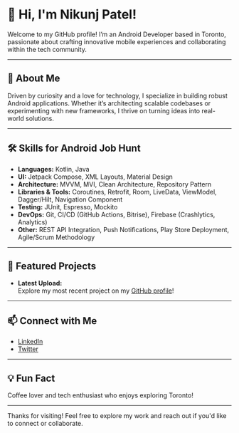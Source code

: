 # 👋 Hi, I'm Nikunj Patel!

Welcome to my GitHub profile! I’m an Android Developer based in Toronto, passionate about crafting innovative mobile experiences and collaborating within the tech community.

---

## 🚀 About Me

Driven by curiosity and a love for technology, I specialize in building robust Android applications. Whether it’s architecting scalable codebases or experimenting with new frameworks, I thrive on turning ideas into real-world solutions.

---

## 🛠️ Skills for Android Job Hunt

- **Languages:** Kotlin, Java
- **UI:** Jetpack Compose, XML Layouts, Material Design
- **Architecture:** MVVM, MVI, Clean Architecture, Repository Pattern
- **Libraries & Tools:** Coroutines, Retrofit, Room, LiveData, ViewModel, Dagger/Hilt, Navigation Component
- **Testing:** JUnit, Espresso, Mockito
- **DevOps:** Git, CI/CD (GitHub Actions, Bitrise), Firebase (Crashlytics, Analytics)
- **Other:** REST API Integration, Push Notifications, Play Store Deployment, Agile/Scrum Methodology

---

## 🌟 Featured Projects

- **Latest Upload:**  
  Explore my most recent project on my [GitHub profile](https://github.com/nikunjpatel19)!

---

## 📫 Connect with Me

- [LinkedIn](https://www.linkedin.com/in/nikunjpatel19)
- [Twitter](https://twitter.com/nikunjpatel1905)

---

## 💡 Fun Fact

Coffee lover and tech enthusiast who enjoys exploring Toronto!

---

Thanks for visiting! Feel free to explore my work and reach out if you'd like to connect or collaborate.

